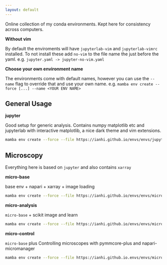 ```yaml
---
layout: default
---
```


Online collection of my conda environments. Kept here for consistency across computers.

**Without vim**

By default the enviroments will have `jupyterlab-vim` and `jupyterlab-vimrc` installed. To not install these add `no-vim`
to the file name the just before the yaml. e.g. `jupyter.yaml -> jupyter-no-vim.yaml`


**Choose your own environment name**

The environments come with default names, however you can use the `--name` flag to override that and use your own name.
e.g. `mamba env create --force [...] --name <YOUR ENV NAME>`


## General Usage

**jupyter**

Good setup for generic analysis. Contains numpy matplotlib etc and jupyterlab with interactive matplotlib, a nice dark theme
and vim extensions.

```bash
mamba env create --force --file https://ianhi.github.io/envs/envs/jupyter.yaml
```


## Microscopy
Everything here is based on `jupyter` and also contains `xarray`

**micro-base**

base env + napari + xarray + image loading

```bash
mamba env create --force --file https://ianhi.github.io/envs/envs/micro-base.yaml
```

**micro-analysis**

`micro-base` + scikit image and learn

```bash
mamba env create --force --file https://ianhi.github.io/envs/envs/micro-analysis.yaml
```

**micro-control**

`micro-base` plus Controlling microscopes with pymmcore-plus and napari-micromanager

```bash
mamba env create --force --file https://ianhi.github.io.envs/envs/micro-control.yaml
```

